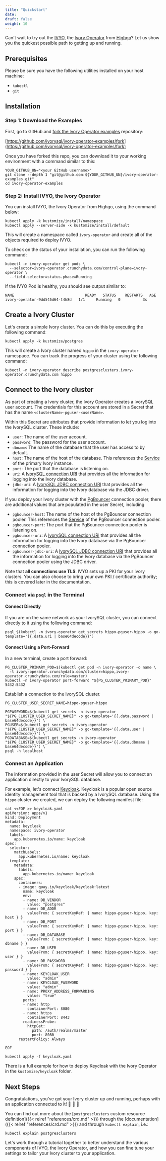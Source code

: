 ```yaml
---
title: "Quickstart"
date:
draft: false
weight: 10
---
```


Can't wait to try out the [IVYO](https://github.com/ivorysql/ivory-operator), the [Ivory Operator](https://github.com/ivorysql/ivory-operator) from [Highgo](https://www.crunchydata.com)? Let us show you the quickest possible path to getting up and running.

## Prerequisites

Please be sure you have the following utilities installed on your host machine:

- `kubectl`
- `git`

## Installation

### Step 1: Download the Examples

First, go to GitHub and [fork the Ivory Operator examples](https://github.com/ivorysql/ivory-operator-examples/fork) repository:

[https://github.com/ivorysql/ivory-operator-examples/fork](https://github.com/ivorysql/ivory-operator-examples/fork)

Once you have forked this repo, you can download it to your working environment with a command similar to this:

```
YOUR_GITHUB_UN="<your GitHub username>"
git clone --depth 1 "git@github.com:${YOUR_GITHUB_UN}/ivory-operator-examples.git"
cd ivory-operator-examples
```
### Step 2: Install IVYO, the Ivory Operator

You can install IVYO, the Ivory Operator from Highgo, using the command below:

```
kubectl apply -k kustomize/install/namespace
kubectl apply --server-side -k kustomize/install/default
```

This will create a namespace called `ivory-operator` and create all of the objects required to deploy IVYO.

To check on the status of your installation, you can run the following command:

```
kubectl -n ivory-operator get pods \
  --selector=ivory-operator.crunchydata.com/control-plane=ivory-operator \
  --field-selector=status.phase=Running
```

If the IVYO Pod is healthy, you should see output similar to:

```
NAME                                READY   STATUS    RESTARTS   AGE
ivory-operator-9dd545d64-t4h8d   1/1     Running   0          3s
```

## Create a Ivory Cluster

Let's create a simple Ivory cluster. You can do this by executing the following command:

```
kubectl apply -k kustomize/postgres
```

This will create a Ivory cluster named `hippo` in the `ivory-operator` namespace. You can track the progress of your cluster using the following command:

```
kubectl -n ivory-operator describe postgresclusters.ivory-operator.crunchydata.com hippo
```

## Connect to the Ivory cluster

As part of creating a Ivory cluster, the Ivory Operator creates a IvorySQL user account. The credentials for this account are stored in a Secret that has the name `<clusterName>-pguser-<userName>`.

Within this Secret are attributes that provide information to let you log into the IvorySQL cluster. These include:

- `user`: The name of the user account.
- `password`: The password for the user account.
- `dbname`: The name of the database that the user has access to by default.
- `host`: The name of the host of the database.
  This references the [Service](https://kubernetes.io/docs/concepts/services-networking/service/) of the primary Ivory instance.
- `port`: The port that the database is listening on.
- `uri`: A [IvorySQL connection URI](https://www.postgresql.org/docs/current/libpq-connect.html#LIBPQ-CONNSTRING)
  that provides all the information for logging into the Ivory database.
- `jdbc-uri`: A [IvorySQL JDBC connection URI](https://jdbc.postgresql.org/documentation/use/)
  that provides all the information for logging into the Ivory database via the JDBC driver.

If you deploy your Ivory cluster with the [PgBouncer](https://www.pgbouncer.org/) connection pooler, there are additional values that are populated in the user Secret, including:

- `pgbouncer-host`: The name of the host of the PgBouncer connection pooler.
  This references the [Service](https://kubernetes.io/docs/concepts/services-networking/service/) of the PgBouncer connection pooler.
- `pgbouncer-port`: The port that the PgBouncer connection pooler is listening on.
- `pgbouncer-uri`: A [IvorySQL connection URI](https://www.postgresql.org/docs/current/libpq-connect.html#LIBPQ-CONNSTRING)
  that provides all the information for logging into the Ivory database via the PgBouncer connection pooler.
- `pgbouncer-jdbc-uri`: A [IvorySQL JDBC connection URI](https://jdbc.postgresql.org/documentation/use/)
  that provides all the information for logging into the Ivory database via the PgBouncer connection pooler using the JDBC driver.

Note that **all connections use TLS**. IVYO sets up a PKI for your Ivory clusters. You can also choose to bring your own PKI / certificate authority; this is covered later in the documentation.

### Connect via `psql` in the Terminal

#### Connect Directly

If you are on the same network as your IvorySQL cluster, you can connect directly to it using the following command:

```
psql $(kubectl -n ivory-operator get secrets hippo-pguser-hippo -o go-template='{{.data.uri | base64decode}}')
```

#### Connect Using a Port-Forward

In a new terminal, create a port forward:

```
PG_CLUSTER_PRIMARY_POD=$(kubectl get pod -n ivory-operator -o name \
  -l ivory-operator.crunchydata.com/cluster=hippo,ivory-operator.crunchydata.com/role=master)
kubectl -n ivory-operator port-forward "${PG_CLUSTER_PRIMARY_POD}" 5432:5432
```

Establish a connection to the IvorySQL cluster.

```
PG_CLUSTER_USER_SECRET_NAME=hippo-pguser-hippo

PGPASSWORD=$(kubectl get secrets -n ivory-operator "${PG_CLUSTER_USER_SECRET_NAME}" -o go-template='{{.data.password | base64decode}}') \
PGUSER=$(kubectl get secrets -n ivory-operator "${PG_CLUSTER_USER_SECRET_NAME}" -o go-template='{{.data.user | base64decode}}') \
PGDATABASE=$(kubectl get secrets -n ivory-operator "${PG_CLUSTER_USER_SECRET_NAME}" -o go-template='{{.data.dbname | base64decode}}') \
psql -h localhost
```

### Connect an Application

The information provided in the user Secret will allow you to connect an application directly to your IvorySQL database.

For example, let's connect [Keycloak](https://www.keycloak.org/). Keycloak is a popular open source identity management tool that is backed by a IvorySQL database. Using the `hippo` cluster we created, we can deploy the following manifest file:

```
cat <<EOF >> keycloak.yaml
apiVersion: apps/v1
kind: Deployment
metadata:
  name: keycloak
  namespace: ivory-operator
  labels:
    app.kubernetes.io/name: keycloak
spec:
  selector:
    matchLabels:
      app.kubernetes.io/name: keycloak
  template:
    metadata:
      labels:
        app.kubernetes.io/name: keycloak
    spec:
      containers:
      - image: quay.io/keycloak/keycloak:latest
        name: keycloak
        env:
        - name: DB_VENDOR
          value: "postgres"
        - name: DB_ADDR
          valueFrom: { secretKeyRef: { name: hippo-pguser-hippo, key: host } }
        - name: DB_PORT
          valueFrom: { secretKeyRef: { name: hippo-pguser-hippo, key: port } }
        - name: DB_DATABASE
          valueFrom: { secretKeyRef: { name: hippo-pguser-hippo, key: dbname } }
        - name: DB_USER
          valueFrom: { secretKeyRef: { name: hippo-pguser-hippo, key: user } }
        - name: DB_PASSWORD
          valueFrom: { secretKeyRef: { name: hippo-pguser-hippo, key: password } }
        - name: KEYCLOAK_USER
          value: "admin"
        - name: KEYCLOAK_PASSWORD
          value: "admin"
        - name: PROXY_ADDRESS_FORWARDING
          value: "true"
        ports:
        - name: http
          containerPort: 8080
        - name: https
          containerPort: 8443
        readinessProbe:
          httpGet:
            path: /auth/realms/master
            port: 8080
      restartPolicy: Always

EOF

kubectl apply -f keycloak.yaml
```

There is a full example for how to deploy Keycloak with the Ivory Operator in the `kustomize/keycloak` folder.

## Next Steps

Congratulations, you've got your Ivory cluster up and running, perhaps with an application connected to it! &#x1f44f; &#x1f44f; &#x1f44f;

You can find out more about the [`postgresclusters` custom resource definition]({{< relref "references/crd.md" >}}) through the [documentation]({{< relref "references/crd.md" >}}) and through `kubectl explain`, i.e.:

```
kubectl explain postgresclusters
```

Let's work through a tutorial together to better understand the various components of IVYO, the Ivory Operator, and how you can fine tune your settings to tailor your Ivory cluster to your application.
